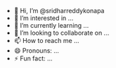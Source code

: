 - 👋 Hi, I’m @sridharreddykonapa
- 👀 I’m interested in ...
- 🌱 I’m currently learning ...
- 💞️ I’m looking to collaborate on ...
- 📫 How to reach me ...
- 😄 Pronouns: ...
- ⚡ Fun fact: ...

<!---
sridharreddykonapa/sridharreddykonapa is a ✨ special ✨ repository because its `README.md` (this file) appears on your GitHub profile.
You can click the Preview link to take a look at your changes.
--->
